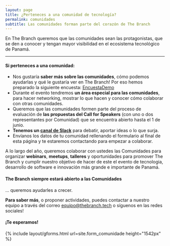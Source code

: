 ```yaml
---
layout: page
title: ¿Perteneces a una comunidad de tecnología?
permalink: comunidades
subtitle: Las comunidades forman parte del corazón de The Branch
---
```

En The Branch queremos que las comunidades sean las protagonistas, que se den a conocer y tengan mayor visibilidad en el ecosistema tecnológico de Panamá.

***

#### Si perteneces a una comunidad:

-   Nos gustaría **saber más sobre las comunidades**, cómo podemos ayudarlas y qué le gustaría ver en The Branch! Por eso hemos preparado la siguiente encuesta: [EncuestaDemo](EncuestaCodemo)
-   Durante el evento tendremos  **un área especial para las comunidades**, para hacer networking, mostrar lo que hacen y conocer cómo colaborar con otras comunidades.
-   Queremos que las comunidades formen parte del proceso de evaluación de **las propuestas del Call for Speakers** (con uno o dos representantes por Comunidad) que se encuentra abierto hasta el 1 de junio.
-   **Tenemos un [canal de Slack]()** para debatir, aportar ideas o lo que surja.
-   Envíanos los datos de tu comunidad rellenando el formulario al final de esta página y te estaremos contactando para empezar a colaborar.

A lo largo del año, queremos colaborar con ustedes las Comunidades para organizar **webinars**, **meetups**, **talleres** y oportunidades para promover The Branch y cumplir nuestro objetivo de hacer de este el evento de tecnologia, desarrollo de software e innovación más grande e importante de Panamá.

#### The Branch siempre estará abierto a las Comunidades 
... queremos ayudarles a crecer.

**Para saber más**, o proponer actividades, puedes contactar a nuestro equipo a través del correo [equipo@thebranch.tech](mailto:equipo@thebranch.tech) o síguenos en las redes sociales!

#### ¡Te esperamos!

{% include layout/gforms.html url=site.form_comunidade height="1542px" %} 

<!-- Test form: "https://bit.ly/2QolEQb" -->
<!-- Real form: https://bit.ly/33QYNAX site.form_comunidade -->